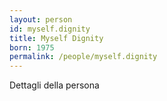 ```yaml
---
layout: person
id: myself.dignity
title: Myself Dignity
born: 1975
permalink: /people/myself.dignity
---
```


Dettagli della persona 